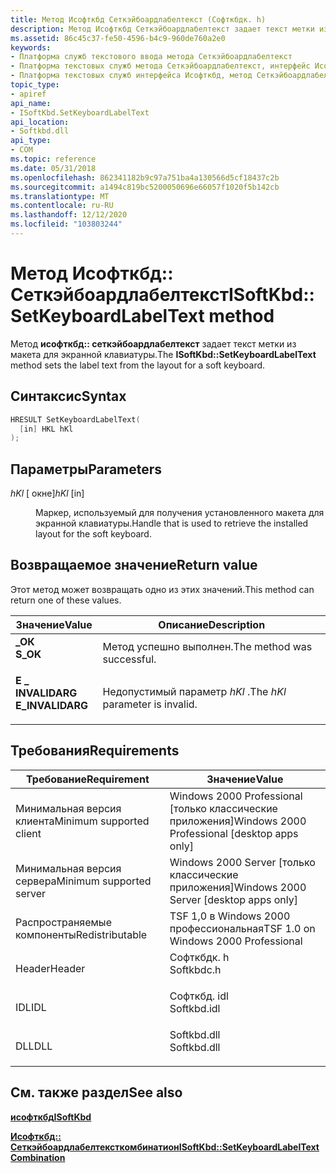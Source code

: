 ```yaml
---
title: Метод Исофткбд Сеткэйбоардлабелтекст (Софткбдк. h)
description: Метод Исофткбд Сеткэйбоардлабелтекст задает текст метки из макета для экранной клавиатуры.
ms.assetid: 86c45c37-fe50-4596-b4c9-960de760a2e0
keywords:
- Платформа служб текстового ввода метода Сеткэйбоардлабелтекст
- Платформа текстовых служб метода Сеткэйбоардлабелтекст, интерфейс Исофткбд
- Платформа текстовых служб интерфейса Исофткбд, метод Сеткэйбоардлабелтекст
topic_type:
- apiref
api_name:
- ISoftKbd.SetKeyboardLabelText
api_location:
- Softkbd.dll
api_type:
- COM
ms.topic: reference
ms.date: 05/31/2018
ms.openlocfilehash: 862341182b9c97a751ba4a130566d5cf18437c2b
ms.sourcegitcommit: a1494c819bc5200050696e66057f1020f5b142cb
ms.translationtype: MT
ms.contentlocale: ru-RU
ms.lasthandoff: 12/12/2020
ms.locfileid: "103803244"
---
```

# <a name="isoftkbdsetkeyboardlabeltext-method"></a><span data-ttu-id="39f29-106">Метод Исофткбд:: Сеткэйбоардлабелтекст</span><span class="sxs-lookup"><span data-stu-id="39f29-106">ISoftKbd::SetKeyboardLabelText method</span></span>

<span data-ttu-id="39f29-107">Метод **исофткбд:: сеткэйбоардлабелтекст** задает текст метки из макета для экранной клавиатуры.</span><span class="sxs-lookup"><span data-stu-id="39f29-107">The **ISoftKbd::SetKeyboardLabelText** method sets the label text from the layout for a soft keyboard.</span></span>

## <a name="syntax"></a><span data-ttu-id="39f29-108">Синтаксис</span><span class="sxs-lookup"><span data-stu-id="39f29-108">Syntax</span></span>


```C++
HRESULT SetKeyboardLabelText(
  [in] HKL hKl
);
```



## <a name="parameters"></a><span data-ttu-id="39f29-109">Параметры</span><span class="sxs-lookup"><span data-stu-id="39f29-109">Parameters</span></span>

<dl> <dt>

<span data-ttu-id="39f29-110">*hKl* \[ окне\]</span><span class="sxs-lookup"><span data-stu-id="39f29-110">*hKl* \[in\]</span></span>
</dt> <dd>

<span data-ttu-id="39f29-111">Маркер, используемый для получения установленного макета для экранной клавиатуры.</span><span class="sxs-lookup"><span data-stu-id="39f29-111">Handle that is used to retrieve the installed layout for the soft keyboard.</span></span>

</dd> </dl>

## <a name="return-value"></a><span data-ttu-id="39f29-112">Возвращаемое значение</span><span class="sxs-lookup"><span data-stu-id="39f29-112">Return value</span></span>

<span data-ttu-id="39f29-113">Этот метод может возвращать одно из этих значений.</span><span class="sxs-lookup"><span data-stu-id="39f29-113">This method can return one of these values.</span></span>



| <span data-ttu-id="39f29-114">Значение</span><span class="sxs-lookup"><span data-stu-id="39f29-114">Value</span></span>                                                                                        | <span data-ttu-id="39f29-115">Описание</span><span class="sxs-lookup"><span data-stu-id="39f29-115">Description</span></span>                                |
|----------------------------------------------------------------------------------------------|--------------------------------------------|
| <dl> <span data-ttu-id="39f29-116"><dt>**\_ОК**</dt></span><span class="sxs-lookup"><span data-stu-id="39f29-116"><dt>**S\_OK**</dt></span></span> </dl>         | <span data-ttu-id="39f29-117">Метод успешно выполнен.</span><span class="sxs-lookup"><span data-stu-id="39f29-117">The method was successful.</span></span><br/>      |
| <dl> <span data-ttu-id="39f29-118"><dt>**E \_ INVALIDARG**</dt></span><span class="sxs-lookup"><span data-stu-id="39f29-118"><dt>**E\_INVALIDARG**</dt></span></span> </dl> | <span data-ttu-id="39f29-119">Недопустимый параметр *hKl* .</span><span class="sxs-lookup"><span data-stu-id="39f29-119">The *hKl* parameter is invalid.</span></span><br/> |



 

## <a name="requirements"></a><span data-ttu-id="39f29-120">Требования</span><span class="sxs-lookup"><span data-stu-id="39f29-120">Requirements</span></span>



| <span data-ttu-id="39f29-121">Требование</span><span class="sxs-lookup"><span data-stu-id="39f29-121">Requirement</span></span> | <span data-ttu-id="39f29-122">Значение</span><span class="sxs-lookup"><span data-stu-id="39f29-122">Value</span></span> |
|-------------------------------------|----------------------------------------------------------------------------------------|
| <span data-ttu-id="39f29-123">Минимальная версия клиента</span><span class="sxs-lookup"><span data-stu-id="39f29-123">Minimum supported client</span></span><br/> | <span data-ttu-id="39f29-124">Windows 2000 Professional \[только классические приложения\]</span><span class="sxs-lookup"><span data-stu-id="39f29-124">Windows 2000 Professional \[desktop apps only\]</span></span><br/>                             |
| <span data-ttu-id="39f29-125">Минимальная версия сервера</span><span class="sxs-lookup"><span data-stu-id="39f29-125">Minimum supported server</span></span><br/> | <span data-ttu-id="39f29-126">Windows 2000 Server \[только классические приложения\]</span><span class="sxs-lookup"><span data-stu-id="39f29-126">Windows 2000 Server \[desktop apps only\]</span></span><br/>                                   |
| <span data-ttu-id="39f29-127">Распространяемые компоненты</span><span class="sxs-lookup"><span data-stu-id="39f29-127">Redistributable</span></span><br/>          | <span data-ttu-id="39f29-128">TSF 1,0 в Windows 2000 профессиональная</span><span class="sxs-lookup"><span data-stu-id="39f29-128">TSF 1.0 on Windows 2000 Professional</span></span><br/>                                        |
| <span data-ttu-id="39f29-129">Header</span><span class="sxs-lookup"><span data-stu-id="39f29-129">Header</span></span><br/>                   | <dl> <span data-ttu-id="39f29-130"><dt>Софткбдк. h</dt></span><span class="sxs-lookup"><span data-stu-id="39f29-130"><dt>Softkbdc.h</dt></span></span> </dl>  |
| <span data-ttu-id="39f29-131">IDL</span><span class="sxs-lookup"><span data-stu-id="39f29-131">IDL</span></span><br/>                      | <dl> <span data-ttu-id="39f29-132"><dt>Софткбд. idl</dt></span><span class="sxs-lookup"><span data-stu-id="39f29-132"><dt>Softkbd.idl</dt></span></span> </dl> |
| <span data-ttu-id="39f29-133">DLL</span><span class="sxs-lookup"><span data-stu-id="39f29-133">DLL</span></span><br/>                      | <dl> <span data-ttu-id="39f29-134"><dt>Softkbd.dll</dt></span><span class="sxs-lookup"><span data-stu-id="39f29-134"><dt>Softkbd.dll</dt></span></span> </dl> |



## <a name="see-also"></a><span data-ttu-id="39f29-135">См. также раздел</span><span class="sxs-lookup"><span data-stu-id="39f29-135">See also</span></span>

<dl> <dt>

[<span data-ttu-id="39f29-136">**исофткбд**</span><span class="sxs-lookup"><span data-stu-id="39f29-136">**ISoftKbd**</span></span>](isoftkbd.md)
</dt> <dt>

[<span data-ttu-id="39f29-137">**Исофткбд:: Сеткэйбоардлабелтексткомбинатион**</span><span class="sxs-lookup"><span data-stu-id="39f29-137">**ISoftKbd::SetKeyboardLabelTextCombination**</span></span>](isoftkbd-setkeyboardlabeltextcombination.md)
</dt> </dl>

 

 





